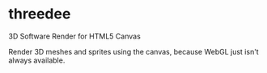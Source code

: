 # threedee
3D Software Render for HTML5 Canvas

Render 3D meshes and sprites using the canvas, because WebGL just isn't always available.
